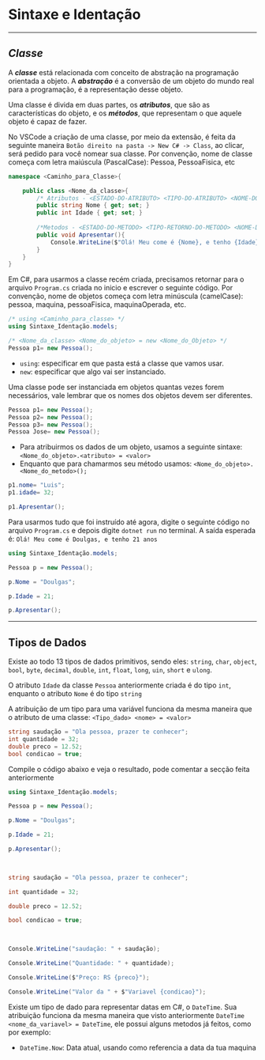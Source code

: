 # Sintaxe e Identação
---
## *Classe*

A ***classe*** está relacionada com conceito de abstração na programação orientada a objeto. A ***abstração*** é a conversão de um objeto do mundo real para a programação, é a representação desse objeto.  

Uma classe é divida em duas partes, os ***atributos***, que são as características do objeto, e os ***métodos***, que representam o que aquele objeto é capaz de fazer.

No VSCode a criação de uma classe, por meio da extensão, é feita da seguinte maneira `Botão direito na pasta -> New C# -> Class`, ao clicar, será pedido para você nomear sua classe. Por convenção, nome de classe começa com letra maiúscula (PascalCase): Pessoa, PessoaFisica, etc

```C#
namespace <Caminho_para_Classe>{

    public class <Nome_da_classe>{
		/* Atributos - <ESTADO-DO-ATRIBUTO> <TIPO-DO-ATRIBUTO> <NOME-DO-ATRIBUTO>*/
		public string Nome { get; set; }
        public int Idade { get; set; }
        
        /*Metodos - <ESTADO-DO-METODO> <TIPO-RETORNO-DO-METODO> <NOME-DO-METODO>*/
        public void Apresentar(){
	        Console.WriteLine($"Olá! Meu come é {Nome}, e tenho {Idade} anos");  
        }	
    }
}
```

Em C#, para usarmos a classe recém criada, precisamos retornar para o arquivo `Program.cs` criada no inicio e escrever o seguinte código. Por convenção, nome de objetos começa com letra minúscula (camelCase): pessoa, maquina, pessoaFisica, maquinaOperada, etc.

```C#
/* using <Caminho_para_classe> */
using Sintaxe_Identação.models;

/* <Nome_da_classe> <Nome_do_objeto> = new <Nome_do_Objeto> */
Pessoa p1= new Pessoa();
```
- `using`: especificar em que pasta está a classe que vamos usar.
- `new`: especificar que algo vai ser instanciado.

Uma classe pode ser instanciada em objetos quantas vezes forem necessários, vale lembrar que os nomes dos objetos devem ser diferentes.

```C#
Pessoa p1= new Pessoa();
Pessoa p2= new Pessoa();
Pessoa p3= new Pessoa();
Pessoa Jose= new Pessoa();
```

- Para atribuirmos os dados de um objeto, usamos a seguinte sintaxe: `<Nome_do_objeto>.<atributo> = <valor>`
- Enquanto que para chamarmos seu método usamos: `<Nome_do_objeto>.<Nome_do_metodo>();`

```C#
p1.nome= "Luis";
p1.idade= 32;

p1.Apresentar();
```

Para usarmos tudo que foi instruído até agora, digite o seguinte código no arquivo `Program.cs` e depois digite `dotnet run` no terminal. A saída esperada é: `Olá! Meu come é Doulgas, e tenho 21 anos`

```C#
using Sintaxe_Identação.models;

Pessoa p = new Pessoa();

p.Nome = "Doulgas";

p.Idade = 21;

p.Apresentar();
```
---
## Tipos de Dados

Existe ao todo 13 tipos de dados primitivos, sendo eles: `string`, `char`, `object`, `bool`, `byte`, `decimal`, `double`, `int`, `float`, `long`, `uin`, `short` e `ulong`.

O atributo `Idade` da classe `Pessoa` anteriormente criada é do tipo `int`, enquanto o atributo `Nome` é do tipo `string`

A atribuição de um tipo para uma variável funciona da mesma maneira que o atributo de uma classe: `<Tipo_dado> <nome> = <valor>`

```C#
string saudação = "Ola pessoa, prazer te conhecer";
int quantidade = 32;
double preco = 12.52;
bool condicao = true;
```

Compile o código abaixo e veja o resultado, pode comentar a secção feita anteriormente
```C#
using Sintaxe_Identação.models;

Pessoa p = new Pessoa();

p.Nome = "Doulgas";

p.Idade = 21;

p.Apresentar();

  

string saudação = "Ola pessoa, prazer te conhecer";

int quantidade = 32;

double preco = 12.52;

bool condicao = true;

  

Console.WriteLine("saudação: " + saudação);

Console.WriteLine("Quantidade: " + quantidade);

Console.WriteLine($"Preço: RS {preco}");

Console.WriteLine("Valor da " + $"Variavel {condicao}");
```

Existe um tipo de dado para representar datas em C#, o `DateTime`. Sua atribuição funciona da mesma maneira que visto anteriormente `DateTime <nome_da_variavel> = DateTime`, ele possui alguns metodos já feitos, como por exemplo:  
- ``DateTime.Now``:  Data atual, usando como referencia a data da tua maquina


